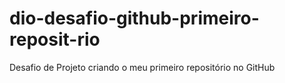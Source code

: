 # dio-desafio-github-primeiro-reposit-rio
Desafio de Projeto criando o meu primeiro repositório no GitHub
